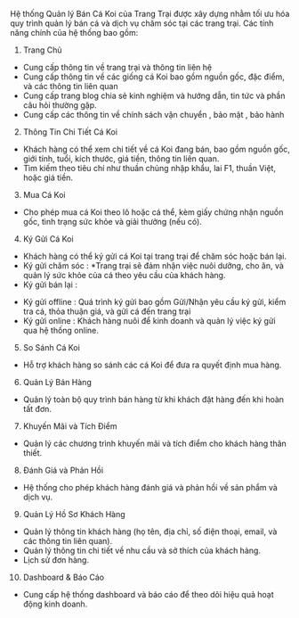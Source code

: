 Hệ thống Quản lý Bán Cá Koi của Trang Trại được xây dựng nhằm tối ưu hóa quy trình quản lý bán cá và dịch vụ chăm sóc tại các trang trại. Các tính năng chính của hệ thống bao gồm:

1. Trang Chủ  
- Cung cấp thông tin về trang trại và thông tin liên hệ 
- Cung cấp thông tin về các giống cá Koi bao gồm nguồn gốc, đặc điểm, và các thông tin liên quan
- Cung cấp trang blog chia sẻ kinh nghiệm và hướng dẫn, tin tức và phần câu hỏi thường gặp.
- Cung cấp các thông tin về chính sách vận chuyển , bảo mật , bảo hành

2. Thông Tin Chi Tiết Cá Koi  
- Khách hàng có thể xem chi tiết về cá Koi đang bán, bao gồm nguồn gốc, giới tính, tuổi, kích thước, giá tiền, thông tin liên quan.
- Tìm kiếm theo tiêu chí như thuần chủng nhập khẩu, lai F1, thuần Việt, hoặc giá tiền.

3. Mua Cá Koi  
- Cho phép mua cá Koi theo lô hoặc cá thể, kèm giấy chứng nhận nguồn gốc, tình trạng sức khỏe và giải thưởng (nếu có).

4. Ký Gửi Cá Koi
- Khách hàng có thể ký gửi cá Koi tại trang trại để chăm sóc hoặc bán lại. 
- Ký gửi chăm sóc : 
*Trang trại sẽ đảm nhận việc nuôi dưỡng, cho ăn, và quản lý sức khỏe của cá theo yêu cầu của khách hàng.
- Ký gửi bán lại  :
* Ký gửi offline  : Quá trình ký gửi bao gồm Gửi/Nhận yêu cầu ký gửi, kiểm tra cá, thỏa thuận giá, và gửi cá đến trang trại 
* Ký gửi online   : Khách hàng nuôi để kinh doanh và quản lý việc ký gửi qua hệ thống online.
                    

5. So Sánh Cá Koi  
- Hỗ trợ khách hàng so sánh các cá Koi để đưa ra quyết định mua hàng.

6. Quản Lý Bán Hàng  
- Quản lý toàn bộ quy trình bán hàng từ khi khách đặt hàng đến khi hoàn tất đơn.

7. Khuyến Mãi và Tích Điểm
- Quản lý các chương trình khuyến mãi và tích điểm cho khách hàng thân thiết.

8. Đánh Giá và Phản Hồi  
- Hệ thống cho phép khách hàng đánh giá và phản hồi về sản phẩm và dịch vụ.

9. Quản Lý Hồ Sơ Khách Hàng
- Quản lý thông tin khách hàng (họ tên, địa chỉ, số điện thoại, email, và các thông tin liên quan).
- Quản lý thông tin chi tiết về nhu cầu và sở thích của khách hàng. 
- Lịch sử đơn hàng.

10. Dashboard & Báo Cáo  
- Cung cấp hệ thống dashboard và báo cáo để theo dõi hiệu quả hoạt động kinh doanh.
